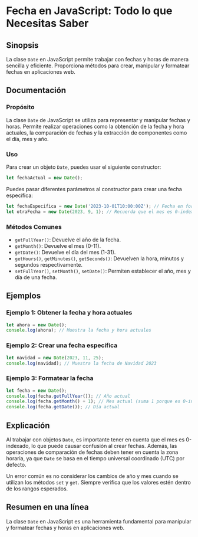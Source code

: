 <!--
Meta Description: # Fecha en JavaScript: Todo lo que Necesitas Saber ## Sinopsis La clase `Date` en JavaScript permite trabajar con fechas y horas de manera sencilla y ...
Meta Keywords: fecha, date, javascript, mes, fechas
-->

# Fecha en JavaScript: Todo lo que Necesitas Saber

## Sinopsis
La clase `Date` en JavaScript permite trabajar con fechas y horas de manera sencilla y eficiente. Proporciona métodos para crear, manipular y formatear fechas en aplicaciones web.

## Documentación
### Propósito
La clase `Date` de JavaScript se utiliza para representar y manipular fechas y horas. Permite realizar operaciones como la obtención de la fecha y hora actuales, la comparación de fechas y la extracción de componentes como el día, mes y año.

### Uso
Para crear un objeto `Date`, puedes usar el siguiente constructor:

```javascript
let fechaActual = new Date();
```

Puedes pasar diferentes parámetros al constructor para crear una fecha específica:

```javascript
let fechaEspecifica = new Date('2023-10-01T10:00:00Z'); // Fecha en formato ISO 8601
let otraFecha = new Date(2023, 9, 1); // Recuerda que el mes es 0-indexado (octubre es 9)
```

### Métodos Comunes
- `getFullYear()`: Devuelve el año de la fecha.
- `getMonth()`: Devuelve el mes (0-11).
- `getDate()`: Devuelve el día del mes (1-31).
- `getHours()`, `getMinutes()`, `getSeconds()`: Devuelven la hora, minutos y segundos respectivamente.
- `setFullYear()`, `setMonth()`, `setDate()`: Permiten establecer el año, mes y día de una fecha.

## Ejemplos
### Ejemplo 1: Obtener la fecha y hora actuales

```javascript
let ahora = new Date();
console.log(ahora); // Muestra la fecha y hora actuales
```

### Ejemplo 2: Crear una fecha específica

```javascript
let navidad = new Date(2023, 11, 25);
console.log(navidad); // Muestra la fecha de Navidad 2023
```

### Ejemplo 3: Formatear la fecha

```javascript
let fecha = new Date();
console.log(fecha.getFullYear()); // Año actual
console.log(fecha.getMonth() + 1); // Mes actual (suma 1 porque es 0-indexado)
console.log(fecha.getDate()); // Día actual
```

## Explicación
Al trabajar con objetos `Date`, es importante tener en cuenta que el mes es 0-indexado, lo que puede causar confusión al crear fechas. Además, las operaciones de comparación de fechas deben tener en cuenta la zona horaria, ya que `Date` se basa en el tiempo universal coordinado (UTC) por defecto.

Un error común es no considerar los cambios de año y mes cuando se utilizan los métodos `set` y `get`. Siempre verifica que los valores estén dentro de los rangos esperados.

## Resumen en una línea
La clase `Date` en JavaScript es una herramienta fundamental para manipular y formatear fechas y horas en aplicaciones web.